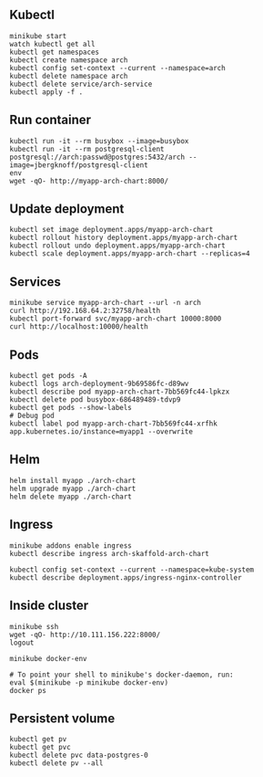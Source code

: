 ## Kubectl
```shell script
minikube start
watch kubectl get all
kubectl get namespaces
kubectl create namespace arch
kubectl config set-context --current --namespace=arch
kubectl delete namespace arch
kubectl delete service/arch-service
kubectl apply -f .
```

## Run container
```shell script
kubectl run -it --rm busybox --image=busybox
kubectl run -it --rm postgresql-client postgresql://arch:passwd@postgres:5432/arch --image=jbergknoff/postgresql-client
env
wget -qO- http://myapp-arch-chart:8000/
```

## Update deployment
```shell script
kubectl set image deployment.apps/myapp-arch-chart 
kubectl rollout history deployment.apps/myapp-arch-chart
kubectl rollout undo deployment.apps/myapp-arch-chart
kubectl scale deployment.apps/myapp-arch-chart --replicas=4
```

## Services
```shell script
minikube service myapp-arch-chart --url -n arch
curl http://192.168.64.2:32758/health
kubectl port-forward svc/myapp-arch-chart 10000:8000
curl http://localhost:10000/health
```

## Pods
```shell script
kubectl get pods -A
kubectl logs arch-deployment-9b69586fc-d89wv
kubectl describe pod myapp-arch-chart-7bb569fc44-lpkzx
kubectl delete pod busybox-686489489-tdvp9
kubectl get pods --show-labels
# Debug pod
kubectl label pod myapp-arch-chart-7bb569fc44-xrfhk app.kubernetes.io/instance=myapp1 --overwrite
```

## Helm
```shell script
helm install myapp ./arch-chart
helm upgrade myapp ./arch-chart
helm delete myapp ./arch-chart
```
## Ingress
```shell script
minikube addons enable ingress
kubectl describe ingress arch-skaffold-arch-chart

kubectl config set-context --current --namespace=kube-system
kubectl describe deployment.apps/ingress-nginx-controller
```

## Inside cluster
```shell script
minikube ssh
wget -qO- http://10.111.156.222:8000/
logout

minikube docker-env

# To point your shell to minikube's docker-daemon, run:
eval $(minikube -p minikube docker-env)
docker ps
```

## Persistent volume
```shell script
kubectl get pv
kubectl get pvc
kubectl delete pvc data-postgres-0
kubectl delete pv --all
```